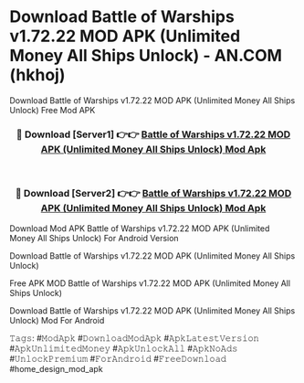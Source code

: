 # Download Battle of Warships v1.72.22 MOD APK (Unlimited Money All Ships Unlock) - AN.COM (hkhoj)
Download Battle of Warships v1.72.22 MOD APK (Unlimited Money All Ships Unlock) Free Mod APK

<div align="center">
<h3>🔴 Download [Server1] 👉👉 <a href="https://apkcomod.com?title=Battle_of_Warships_v1.72.22_MOD_APK_(Unlimited_Money_All_Ships_Unlock)">Battle of Warships v1.72.22 MOD APK (Unlimited Money All Ships Unlock) Mod Apk</a></h3><br>

<h3>🔴 Download [Server2] 👉👉 <a href="https://apkcomod.com?title=Battle_of_Warships_v1.72.22_MOD_APK_(Unlimited_Money_All_Ships_Unlock)">Battle of Warships v1.72.22 MOD APK (Unlimited Money All Ships Unlock) Mod Apk</a></h3>
</div>


Download Mod APK Battle of Warships v1.72.22 MOD APK (Unlimited Money All Ships Unlock) For Android Version

Download Battle of Warships v1.72.22 MOD APK (Unlimited Money All Ships Unlock) 

Free APK MOD Battle of Warships v1.72.22 MOD APK (Unlimited Money All Ships Unlock) 

Download Battle of Warships v1.72.22 MOD APK (Unlimited Money All Ships Unlock) Mod For Android

𝚃𝚊𝚐𝚜: #𝙼𝚘𝚍𝙰𝚙𝚔 #𝙳𝚘𝚠𝚗𝚕𝚘𝚊𝚍𝙼𝚘𝚍𝙰𝚙𝚔 #𝙰𝚙𝚔𝙻𝚊𝚝𝚎𝚜𝚝𝚅𝚎𝚛𝚜𝚒𝚘𝚗 #𝙰𝚙𝚔𝚄𝚗𝚕𝚒𝚖𝚒𝚝𝚎𝚍𝙼𝚘𝚗𝚎𝚢 #𝙰𝚙𝚔𝚄𝚗𝚕𝚘𝚌𝚔𝙰𝚕𝚕 #𝙰𝚙𝚔𝙽𝚘𝙰𝚍𝚜 #𝚄𝚗𝚕𝚘𝚌𝚔𝙿𝚛𝚎𝚖𝚒𝚞𝚖 #𝙵𝚘𝚛𝙰𝚗𝚍𝚛𝚘𝚒𝚍 #𝙵𝚛𝚎𝚎𝙳𝚘𝚠𝚗𝚕𝚘𝚊𝚍 #home_design_mod_apk